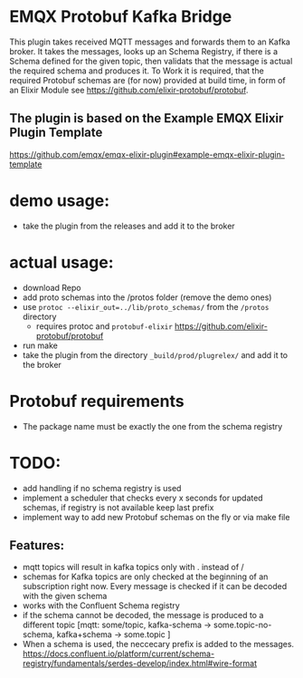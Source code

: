 # EMQX Protobuf Kafka Bridge
This plugin takes received MQTT messages and forwards them to an Kafka broker. It takes the messages, looks up an Schema Registry, if there is a Schema defined for the given topic, then validats that the message is actual the required schema and produces it.
To Work it is required, that the required Protobuf schemas are (for now) provided at build time, in form of an Elixir Module see https://github.com/elixir-protobuf/protobuf.

## The plugin is based on the Example EMQX Elixir Plugin Template  
https://github.com/emqx/emqx-elixir-plugin#example-emqx-elixir-plugin-template

# demo usage:
   * take the plugin from the releases and add it to the broker
# actual usage:
   * download Repo
   * add proto schemas into the /protos folder (remove the demo ones)
   * use `protoc --elixir_out=../lib/proto_schemas/` from the `/protos` directory
      * requires protoc and `protobuf-elixir` https://github.com/elixir-protobuf/protobuf
   * run make
   * take the plugin from the directory `_build/prod/plugrelex/` and add it to the broker

   


# Protobuf requirements
   * The package name must be exactly the one from the schema registry



# TODO:
   * add handling if no schema registry is used
   * implement a scheduler that checks every x seconds for updated schemas, if registry is not available keep last prefix
   * implement way to add new Protobuf schemas on the fly or via make file



## Features:


   * mqtt topics will result in kafka topics only with . instead of /
   * schemas for Kafka topics are only checked at the beginning of an subscription right now. Every message is checked if it can be decoded with the given schema
   * works with the Confluent Schema registry
   * if the schema cannot be decoded, the message is produced to a different topic [mqtt: some/topic, kafka-schema ->  some.topic-no-schema, kafka+schema -> some.topic ]
   * When a schema is used, the neccecary prefix is added to the messages. https://docs.confluent.io/platform/current/schema-registry/fundamentals/serdes-develop/index.html#wire-format